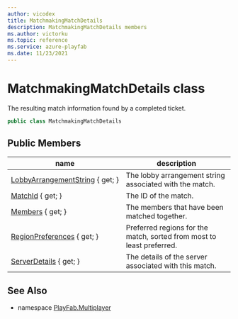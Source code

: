 ```yaml
---
author: vicodex
title: MatchmakingMatchDetails
description: MatchmakingMatchDetails members
ms.author: victorku
ms.topic: reference
ms.service: azure-playfab
ms.date: 11/23/2021
---
```


# MatchmakingMatchDetails class

The resulting match information found by a completed ticket.

```csharp
public class MatchmakingMatchDetails
```

## Public Members

| name | description |
| --- | --- |
| [LobbyArrangementString](MatchmakingMatchDetails/LobbyArrangementString.md) { get; } | The lobby arrangement string associated with the match. |
| [MatchId](MatchmakingMatchDetails/MatchId.md) { get; } | The ID of the match. |
| [Members](MatchmakingMatchDetails/Members.md) { get; } | The members that have been matched together. |
| [RegionPreferences](MatchmakingMatchDetails/RegionPreferences.md) { get; } | Preferred regions for the match, sorted from most to least preferred. |
| [ServerDetails](MatchmakingMatchDetails/ServerDetails.md) { get; } | The details of the server associated with this match. |

## See Also

* namespace [PlayFab.Multiplayer](../PlayFabMultiplayerSDK.md)
